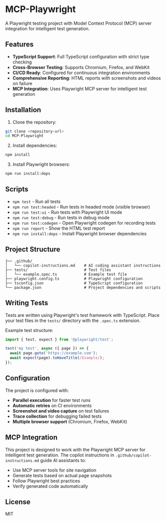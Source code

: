# MCP-Playwright

A Playwright testing project with Model Context Protocol (MCP) server integration for intelligent test generation.

## Features

- **TypeScript Support**: Full TypeScript configuration with strict type checking
- **Cross-Browser Testing**: Supports Chromium, Firefox, and WebKit
- **CI/CD Ready**: Configured for continuous integration environments
- **Comprehensive Reporting**: HTML reports with screenshots and videos on failure
- **MCP Integration**: Uses Playwright MCP server for intelligent test generation

## Installation

1. Clone the repository:
```bash
git clone <repository-url>
cd MCP-Playwright
```

2. Install dependencies:
```bash
npm install
```

3. Install Playwright browsers:
```bash
npm run install:deps
```

## Scripts

- `npm test` - Run all tests
- `npm run test:headed` - Run tests in headed mode (visible browser)
- `npm run test:ui` - Run tests with Playwright UI mode
- `npm run test:debug` - Run tests in debug mode
- `npm run test:codegen` - Open Playwright codegen for recording tests
- `npm run report` - Show the HTML test report
- `npm run install:deps` - Install Playwright browser dependencies

## Project Structure

```
├── .github/
│   └── copilot-instructions.md    # AI coding assistant instructions
├── tests/                         # Test files
│   └── example.spec.ts            # Example test file
├── playwright.config.ts           # Playwright configuration
├── tsconfig.json                  # TypeScript configuration
└── package.json                   # Project dependencies and scripts
```

## Writing Tests

Tests are written using Playwright's test framework with TypeScript. Place your test files in the `tests/` directory with the `.spec.ts` extension.

Example test structure:
```typescript
import { test, expect } from '@playwright/test';

test('my test', async ({ page }) => {
  await page.goto('https://example.com');
  await expect(page).toHaveTitle(/Example/);
});
```

## Configuration

The project is configured with:
- **Parallel execution** for faster test runs
- **Automatic retries** on CI environments
- **Screenshot and video capture** on test failures
- **Trace collection** for debugging failed tests
- **Multiple browser support** (Chromium, Firefox, WebKit)

## MCP Integration

This project is designed to work with the Playwright MCP server for intelligent test generation. The copilot instructions in `.github/copilot-instructions.md` guide AI assistants to:
- Use MCP server tools for site navigation
- Generate tests based on actual page snapshots
- Follow Playwright best practices
- Verify generated code automatically

## License

MIT
